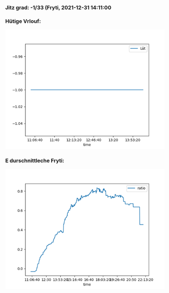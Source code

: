 ### Jitz grad: -1/33 (Fryti, 2021-12-31 14:11:00

### Hütige Vrlouf:
![Graph](Today.png)

### E durschnittleche Fryti:
![Graph](Fryti.png)